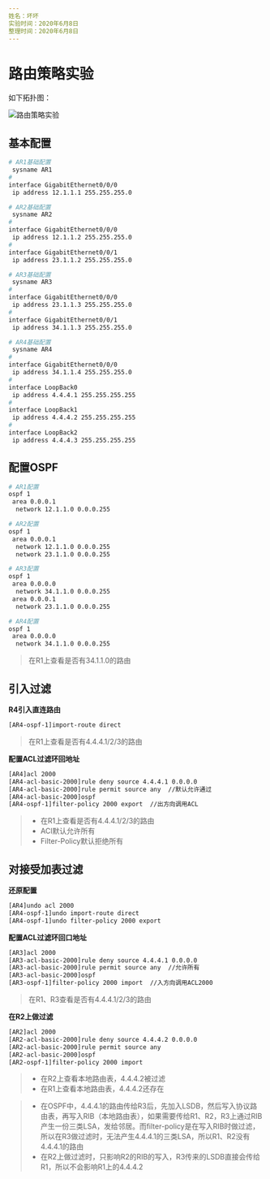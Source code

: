 ```yaml
---
姓名：坏坏
实验时间：2020年6月8日
整理时间：2020年6月8日
---
```


# 路由策略实验

如下拓扑图：

![路由策略实验](F:%5CGitHub%5CHCIP%20R&S%5C%E5%AE%9E%E9%AA%8C%5C%E8%B7%AF%E7%94%B1%E7%AD%96%E7%95%A5%E5%AE%9E%E9%AA%8C%5C%E8%B7%AF%E7%94%B1%E7%AD%96%E7%95%A5%E5%AE%9E%E9%AA%8C.assets%5C%E8%B7%AF%E7%94%B1%E7%AD%96%E7%95%A5%E5%AE%9E%E9%AA%8C.png)

## 基本配置

```bash
# AR1基础配置
 sysname AR1
#
interface GigabitEthernet0/0/0
 ip address 12.1.1.1 255.255.255.0 
```

```bash
# AR2基础配置
 sysname AR2
#
interface GigabitEthernet0/0/0
 ip address 12.1.1.2 255.255.255.0 
#
interface GigabitEthernet0/0/1
 ip address 23.1.1.2 255.255.255.0 
```

```bash
# AR3基础配置
 sysname AR3
#
interface GigabitEthernet0/0/0
 ip address 23.1.1.3 255.255.255.0 
#
interface GigabitEthernet0/0/1
 ip address 34.1.1.3 255.255.255.0
```

```bash
# AR4基础配置
 sysname AR4
#
interface GigabitEthernet0/0/0
 ip address 34.1.1.4 255.255.255.0 
#
interface LoopBack0
 ip address 4.4.4.1 255.255.255.255 
#
interface LoopBack1
 ip address 4.4.4.2 255.255.255.255 
#
interface LoopBack2
 ip address 4.4.4.3 255.255.255.255 
```

## 配置OSPF

```bash
# AR1配置
ospf 1 
 area 0.0.0.1 
  network 12.1.1.0 0.0.0.255 
```

```bash
# AR2配置
ospf 1 
 area 0.0.0.1 
  network 12.1.1.0 0.0.0.255 
  network 23.1.1.0 0.0.0.255
```

```bash
# AR3配置
ospf 1 
 area 0.0.0.0 
  network 34.1.1.0 0.0.0.255 
 area 0.0.0.1 
  network 23.1.1.0 0.0.0.255 
```

```bash
# AR4配置
ospf 1 
 area 0.0.0.0 
  network 34.1.1.0 0.0.0.255
```

> 在R1上查看是否有34.1.1.0的路由

## 引入过滤

**R4引入直连路由**

```bash
[AR4-ospf-1]import-route direct 
```

> 在R1上查看是否有4.4.4.1/2/3的路由

**配置ACL过滤环回地址**

```bash
[AR4]acl 2000
[AR4-acl-basic-2000]rule deny source 4.4.4.1 0.0.0.0
[AR4-acl-basic-2000]rule permit source any  //默认允许通过
[AR4-acl-basic-2000]ospf 
[AR4-ospf-1]filter-policy 2000 export  //出方向调用ACL
```

> - 在R1上查看是否有4.4.4.1/2/3的路由
> - ACl默认允许所有
> - Filter-Policy默认拒绝所有

## 对接受加表过滤

**还原配置**

```bash
[AR4]undo acl 2000
[AR4-ospf-1]undo import-route direct 
[AR4-ospf-1]undo filter-policy 2000 export 
```

**配置ACL过滤环回口地址**

```bash
[AR3]acl 2000
[AR3-acl-basic-2000]rule deny source 4.4.4.1 0.0.0.0
[AR3-acl-basic-2000]rule permit source any  //允许所有
[AR3-acl-basic-2000]ospf
[AR3-ospf-1]filter-policy 2000 import  //入方向调用ACL2000
```

> 在R1、R3查看是否有4.4.4.1/2/3的路由

**在R2上做过滤**

```bash
[AR2]acl 2000
[AR2-acl-basic-2000]rule deny source 4.4.4.2 0.0.0.0
[AR2-acl-basic-2000]rule permit source any 
[AR2-acl-basic-2000]ospf 
[AR2-ospf-1]filter-policy 2000 import 
```

> - 在R2上查看本地路由表，4.4.4.2被过滤
> - 在R1上查看本地路由表，4.4.4.2还存在

> - 在OSPF中，4.4.4.1的路由传给R3后，先加入LSDB，然后写入协议路由表，再写入RIB（本地路由表），如果需要传给R1、R2，R3上通过RIB产生一份三类LSA，发给邻居。而filter-policy是在写入RIB时做过滤，所以在R3做过滤时，无法产生4.4.4.1的三类LSA，所以R1、R2没有4.4.4.1的路由
> - 在R2上做过滤时，只影响R2的RIB的写入，R3传来的LSDB直接会传给R1，所以不会影响R1上的4.4.4.2